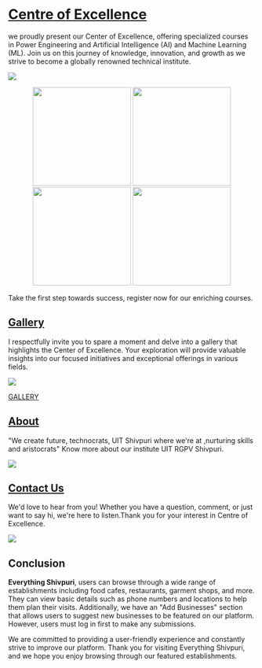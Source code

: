 # [Centre of Excellence](https://coergpv.vercel.app/)

we proudly present our Center of Excellence, offering specialized courses in Power Engineering and Artificial Intelligence (AI) and Machine Learning (ML). Join us on this journey of knowledge, innovation, and growth as we strive to become a globally renowned technical institute.

<img src="https://mir-s3-cdn-cf.behance.net/project_modules/fs/7102f0178350021.64e65788ea951.jpg"/>

<p float="left" align="center">
  <img src="https://mir-s3-cdn-cf.behance.net/project_modules/fs/fbcb3b168517879.643e9c35a68eb.png" width="200" />
  <img src="https://mir-s3-cdn-cf.behance.net/project_modules/fs/ccd4df168517879.643e9c359718c.png" width="200" />
  <img src="https://mir-s3-cdn-cf.behance.net/project_modules/fs/8cb2ba168517879.643e9c35a3ddd.png" width="200" />
  <img src="https://mir-s3-cdn-cf.behance.net/project_modules/fs/8ed2d9168517879.643e9ddd7c43c.jpg" width="200" />
</p>

Take the first step towards success, register now for our enriching courses.

<!--
## PWA (Progressive Web App)

Everything Shivpuri has been developed as a Progressive Web App (PWA) using NEXT. As a PWA, Everything Shivpuri offers a fast and reliable browsing experience to its users, even in areas with poor network connectivity. It can be accessed from any device with a web browser, and **it offers an app-like experience** with features such as push notifications, offline support, and the ability to add to the home screen.

<p float="left" align="center">
  <img src="https://mir-s3-cdn-cf.behance.net/project_modules/max_1200/69dee7168517879.643e9ddd79227.jpg" width="250" />
  <img src="https://mir-s3-cdn-cf.behance.net/project_modules/max_1200/35cdbe168517879.643e9ddd7b387.jpg" width="250" />
  <img src="https://mir-s3-cdn-cf.behance.net/project_modules/max_1200/33da1e168517879.643e9ddd7a380.jpg" width="250" />
</p> -->

<!-- ## File Based Routing (NEXT)

Next.js has a file-system based router built on the concept of pages.
When a file is added to the pages directory, it's automatically available as a route.
The files inside the pages directory can be used to define most common patterns. The router supports nested files. If you create a nested folder structure, files will automatically be routed in the same way still.

<p float="left" align="center">
  <img src="https://mir-s3-cdn-cf.behance.net/project_modules/fs/53d1fa168517879.643ea14f42183.png" width="400" />
  <img src="https://mir-s3-cdn-cf.behance.net/project_modules/max_1200/ba7591168517879.643ea14f432cb.png" width="400" />
</p> -->

## [Gallery](https://coergpv.vercel.app/Gallery)

I respectfully invite you to spare a moment and delve into a gallery that highlights the Center of Excellence. Your exploration will provide valuable insights into our focused initiatives and exceptional offerings in various fields.

<img src="https://mir-s3-cdn-cf.behance.net/project_modules/fs/1b0c86178350021.64e6578916708.png">

<a target='_blank' href="https://www.behance.net/gallery/178350021/Centre-of-Excellence">GALLERY</a>

<!-- ## Login

To add your business to the **Everything Shivpuri**, please note that you must first login using their Google account. Once you have done so, you can access the **"Add Business"** section and provide the necessary details about your business, including its name, address, contact information, and other relevant information. We encourage you to take advantage of this feature to promote your business and help other users discover the many opportunities and resources available in Shivpuri.

<p float="left" align="center">
  <img src="https://mir-s3-cdn-cf.behance.net/project_modules/max_1200/c90744168517879.643c47c3323a2.png" width="400" />
</p> -->

## [About](https://coergpv.vercel.app/About)

"We create future, technocrats,
UIT Shivpuri where we're at ,nurturing skills and aristocrats"
Know more about our institute UIT RGPV Shivpuri.

<img src="https://mir-s3-cdn-cf.behance.net/project_modules/fs/d70e28178350021.64e65789095cb.png">

## [Contact Us](https://coergpv.vercel.app/Contact)

We'd love to hear from you! Whether you have a question, comment, or just want to say hi, we're here to listen.Thank you for your interest in Centre of Excellence.

<img src="https://mir-s3-cdn-cf.behance.net/project_modules/fs/f2d109178350021.64e657891d272.png">

<!-- ## [Tourist](https://everythingshivpuri.vercel.app/Tourist)

Everything a **Tourist** Needs to know! From Hotels to Tourist Spots, Theaters, Traveling Coviniences and Food Outlets for you to experience and enjoy.

<img src="https://mir-s3-cdn-cf.behance.net/project_modules/fs/e0ea39168517879.643e9ddd7d3fd.png">

## [Essentials](https://everythingshivpuri.vercel.app/Essentials)

Some Nice to know **Essential** Services everybody needs to know. This Section Includes Electronic Stores, Garment stores, Saloon and Supermarkets.

<img src="https://mir-s3-cdn-cf.behance.net/project_modules/fs/d0b41c168517879.643c47c32f3da.png">

## [Add Businesses](https://everythingshivpuri.vercel.app/AddBusinesses)

Didn't Got what you were lookin for? Maybe we missed it, but don't worry you can add it yourself in **Add Businesses**, To add your business to the **Everything Shivpuri**, please note that you must first login using your Google account.

<img src="https://mir-s3-cdn-cf.behance.net/project_modules/fs/517ef2168517879.643c47c32a2de.png"> -->

## Conclusion

**Everything Shivpuri**, users can browse through a wide range of establishments including food cafes, restaurants, garment shops, and more. They can view basic details such as phone numbers and locations to help them plan their visits. Additionally, we have an "Add Businesses" section that allows users to suggest new businesses to be featured on our platform. However, users must log in first to make any submissions.

We are committed to providing a user-friendly experience and constantly strive to improve our platform. Thank you for visiting Everything Shivpuri, and we hope you enjoy browsing through our featured establishments.
